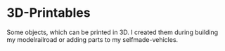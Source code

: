 # 3D-Printables

Some objects, which can be printed in 3D.
I created them during building my modelrailroad or adding parts to my selfmade-vehicles.


